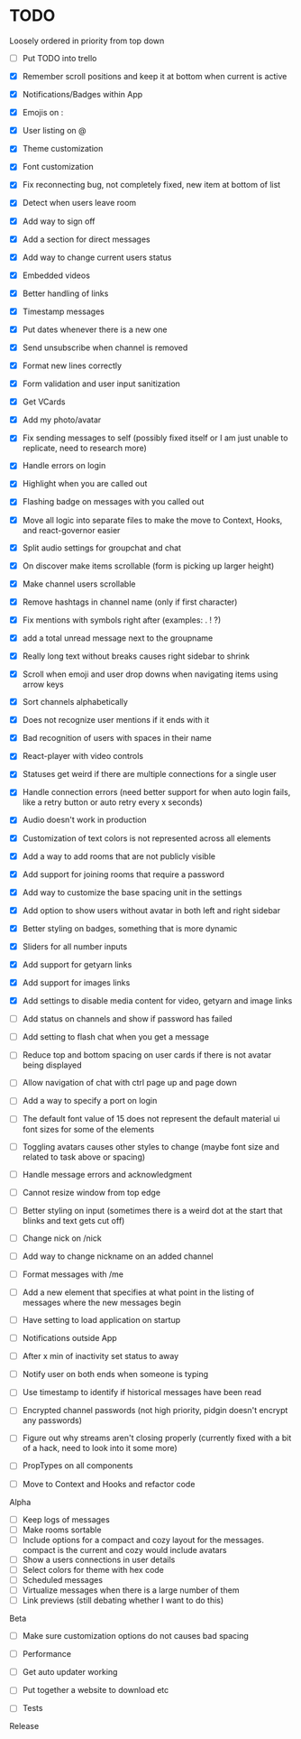 # TODO

Loosely ordered in priority from top down

- [ ] Put TODO into trello
- [x] Remember scroll positions and keep it at bottom when current is active
- [x] Notifications/Badges within App
- [x] Emojis on :
- [x] User listing on @
- [x] Theme customization
- [x] Font customization
- [x] Fix reconnecting bug, not completely fixed, new item at bottom of list
- [x] Detect when users leave room
- [x] Add way to sign off
- [x] Add a section for direct messages
- [x] Add way to change current users status
- [x] Embedded videos
- [x] Better handling of links
- [x] Timestamp messages
- [x] Put dates whenever there is a new one
- [x] Send unsubscribe when channel is removed
- [x] Format new lines correctly
- [x] Form validation and user input sanitization
- [x] Get VCards
- [x] Add my photo/avatar
- [x] Fix sending messages to self (possibly fixed itself or I am just unable to replicate, need to research more)
- [x] Handle errors on login
- [x] Highlight when you are called out
- [x] Flashing badge on messages with you called out
- [x] Move all logic into separate files to make the move to Context, Hooks, and react-governor easier
- [x] Split audio settings for groupchat and chat
- [x] On discover make items scrollable (form is picking up larger height)
- [x] Make channel users scrollable
- [x] Remove hashtags in channel name (only if first character)
- [x] Fix mentions with symbols right after (examples: . ! ?)
- [x] add a total unread message next to the groupname
- [x] Really long text without breaks causes right sidebar to shrink
- [x] Scroll when emoji and user drop downs when navigating items using arrow keys
- [x] Sort channels alphabetically
- [x] Does not recognize user mentions if it ends with it
- [x] Bad recognition of users with spaces in their name
- [x] React-player with video controls
- [x] Statuses get weird if there are multiple connections for a single user
- [x] Handle connection errors (need better support for when auto login fails, like a retry button or auto retry every x seconds)
- [x] Audio doesn't work in production
- [x] Customization of text colors is not represented across all elements
- [x] Add a way to add rooms that are not publicly visible
- [x] Add support for joining rooms that require a password
- [x] Add way to customize the base spacing unit in the settings
- [x] Add option to show users without avatar in both left and right sidebar
- [x] Better styling on badges, something that is more dynamic
- [x] Sliders for all number inputs
- [x] Add support for getyarn links
- [x] Add support for images links
- [x] Add settings to disable media content for video, getyarn and image links

- [ ] Add status on channels and show if password has failed
- [ ] Add setting to flash chat when you get a message
- [ ] Reduce top and bottom spacing on user cards if there is not avatar being displayed
- [ ] Allow navigation of chat with ctrl page up and page down
- [ ] Add a way to specify a port on login
- [ ] The default font value of 15 does not represent the default material ui font sizes for some of the elements
- [ ] Toggling avatars causes other styles to change (maybe font size and related to task above or spacing)
- [ ] Handle message errors and acknowledgment
- [ ] Cannot resize window from top edge

- [ ] Better styling on input (sometimes there is a weird dot at the start that blinks and text gets cut off)

- [ ] Change nick on /nick
- [ ] Add way to change nickname on an added channel
- [ ] Format messages with /me

- [ ] Add a new element that specifies at what point in the listing of messages where the new messages begin
- [ ] Have setting to load application on startup
- [ ] Notifications outside App
- [ ] After x min of inactivity set status to away
- [ ] Notify user on both ends when someone is typing
- [ ] Use timestamp to identify if historical messages have been read
- [ ] Encrypted channel passwords (not high priority, pidgin doesn't encrypt any passwords)

- [ ] Figure out why streams aren't closing properly (currently fixed with a bit of a hack, need to look into it some more)
- [ ] PropTypes on all components
- [ ] Move to Context and Hooks and refactor code

Alpha

- [ ] Keep logs of messages
- [ ] Make rooms sortable
- [ ] Include options for a compact and cozy layout for the messages. compact is the current and cozy would include avatars
- [ ] Show a users connections in user details
- [ ] Select colors for theme with hex code
- [ ] Scheduled messages
- [ ] Virtualize messages when there is a large number of them
- [ ] Link previews (still debating whether I want to do this)

Beta

- [ ] Make sure customization options do not causes bad spacing
- [ ] Performance

- [ ] Get auto updater working
- [ ] Put together a website to download etc

- [ ] Tests

Release
